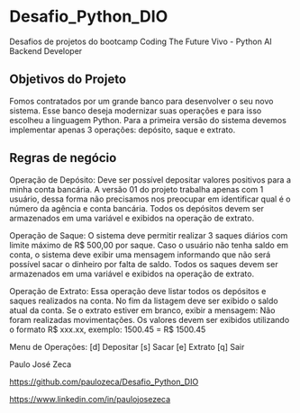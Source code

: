 # Desafio_Python_DIO
Desafios de projetos do bootcamp Coding The Future Vivo - Python AI Backend Developer

## Objetivos do Projeto
Fomos contratados por um grande banco para desenvolver o seu novo sistema. Esse banco deseja modernizar suas operações e para isso escolheu a linguagem Python.
Para a primeira versão do sistema devemos implementar apenas 3 operações: depósito, saque e extrato.

## Regras de negócio

Operação de Depósito:
Deve ser possível depositar valores positivos para a minha conta bancária. A versão 01 do projeto trabalha apenas com 1 usuário,
dessa forma não precisamos nos preocupar em identificar qual é o número da agência e conta bancária. Todos os depósitos
devem ser armazenados em uma variável e exibidos na operação de extrato.

Operação de Saque:
O sistema deve permitir realizar 3 saques diários com limite máximo de R$ 500,00 por saque. Caso o usuário não tenha
saldo em conta, o sistema deve exibir uma mensagem informando que não será possível sacar o dinheiro por falta de
saldo. Todos os saques devem ser armazenados em uma variável e exibidos na operação de extrato.

Operação de Extrato:
Essa operação deve listar todos os depósitos e saques realizados na conta. No fim da listagem deve ser exibido o
saldo atual da conta. Se o extrato estiver em branco, exibir a mensagem: Não foram realizadas movimentações.
Os valores devem ser exibidos utilizando o formato R$ xxx.xx, exemplo:
1500.45 = R$ 1500.45

Menu de Operações:
[d] Depositar
[s] Sacar
[e] Extrato
[q] Sair


Paulo José Zeca 

https://github.com/paulozeca/Desafio_Python_DIO

https://www.linkedin.com/in/paulojosezeca
